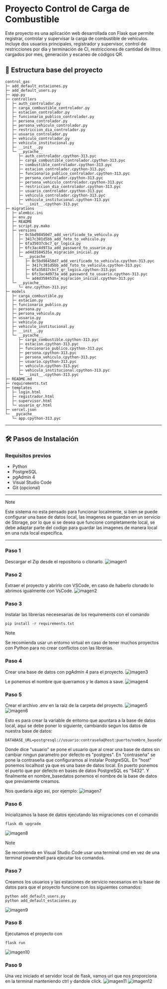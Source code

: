 # Proyecto Control de Carga de Combustible

Este proyecto es una aplicación web desarrollada con Flask que permite registrar, controlar y supervisar la carga de combustible de vehículos. Incluye dos usuarios principales, registrador y supervisor, control de restricciones por día y terminación de CI, restricciones de cantidad de litros cargados por mes, generación y escaneo de códigos QR.

## 📂 Estructura base del proyecto
```
control_gas
├─ add_default_estaciones.py
├─ add_default_users.py
├─ app.py
├─ controllers
│  ├─ auth_controlador.py
│  ├─ carga_combustible_controlador.py
│  ├─ estacion_controlador.py
│  ├─ funcionario_publico_controlador.py
│  ├─ persona_controlador.py
│  ├─ persona_vehiculo_controlador.py
│  ├─ restriccion_dia_controlador.py
│  ├─ usuario_controlador.py
│  ├─ vehiculo_controlador.py
│  ├─ vehiculo_institucional.py
│  ├─ __init__.py
│  └─ __pycache__
│     ├─ auth_controlador.cpython-313.pyc
│     ├─ carga_combustible_controlador.cpython-313.pyc
│     ├─ combustible_controlador.cpython-313.pyc
│     ├─ estacion_controlador.cpython-313.pyc
│     ├─ funcionario_publico_controlador.cpython-313.pyc
│     ├─ persona_controlador.cpython-313.pyc
│     ├─ persona_vehiculo_controlador.cpython-313.pyc
│     ├─ restriccion_dia_controlador.cpython-313.pyc
│     ├─ usuario_controlador.cpython-313.pyc
│     ├─ vehiculo_controlador.cpython-313.pyc
│     ├─ vehiculo_institucional.cpython-313.pyc
│     └─ __init__.cpython-313.pyc
├─ migrations
│  ├─ alembic.ini
│  ├─ env.py
│  ├─ README
│  ├─ script.py.mako
│  ├─ versions
│  │  ├─ 0c5bd98450d7_add_verificado_to_vehiculo.py
│  │  ├─ 3417c381d5bb_add_foto_to_vehiculo.py
│  │  ├─ 6fa35037cbc7_qr_logica.py
│  │  ├─ 6fc3ac4d973a_add_password_to_usuario.py
│  │  ├─ ad4d3584535a_migración_inicial.py
│  │  └─ __pycache__
│  │     ├─ 0c5bd98450d7_add_verificado_to_vehiculo.cpython-313.pyc
│  │     ├─ 3417c381d5bb_add_foto_to_vehiculo.cpython-313.pyc
│  │     ├─ 6fa35037cbc7_qr_logica.cpython-313.pyc
│  │     ├─ 6fc3ac4d973a_add_password_to_usuario.cpython-313.pyc
│  │     └─ ad4d3584535a_migración_inicial.cpython-313.pyc
│  └─ __pycache__
│     └─ env.cpython-313.pyc
├─ models
│  ├─ carga_combustible.py
│  ├─ estacion.py
│  ├─ funcionario_publico.py
│  ├─ persona.py
│  ├─ persona_vehiculo.py
│  ├─ usuario.py
│  ├─ vehiculo.py
│  ├─ vehiculo_institucional.py
│  ├─ __init__.py
│  └─ __pycache__
│     ├─ carga_combustible.cpython-313.pyc
│     ├─ estacion.cpython-313.pyc
│     ├─ funcionario_publico.cpython-313.pyc
│     ├─ persona.cpython-313.pyc
│     ├─ persona_vehiculo.cpython-313.pyc
│     ├─ usuario.cpython-313.pyc
│     ├─ vehiculo.cpython-313.pyc
│     ├─ vehiculo_institucional.cpython-313.pyc
│     └─ __init__.cpython-313.pyc
├─ README.md
├─ requirements.txt
├─ templates
│  ├─ login.html
│  ├─ registrador.html
│  ├─ supervisor.html
│  └─ usuario_qr.html
├─ vercel.json
└─ __pycache__
   └─ app.cpython-313.pyc

```

---

## 🛠️ Pasos de Instalación

### Requisitos previos
- Python
- PostgreSQL
- pgAdmin 4
- Visual Studio Code
- Git (opcional)

---
> [!NOTE]
>Este sistema no esta pensado para funcionar localmente, si bien se puede configurar una base de datos local, las imagenes se guardan en un servicio de Storage, por lo que si se desea que funcione completamente local, se debe adaptar parte del codigo para guardar las imagenes de manera local en una ruta local especifica.

---
### Paso 1
Descargar el Zip desde el repositorio o clonarlo.
![imagen1](docs/imagen1.png)

### Paso 2
Extraer el proyecto y abrirlo con VSCode, en caso de haberlo clonado lo abrimos igualmente con VsCode.
![imagen2](docs/imagen2.png)

### Paso 3
Instalar las librerias necesesarias de los requirements con el comando
```
pip install -r requirements.txt
```
> [!NOTE]
>Se recomienda usar un entorno virtual en caso de tener muchos proyectos con Python para no crear conflictos con las librerias.

### Paso 4
Crear una base de datos con pgAdmin 4 para el proyecto.
![imagen3](docs/imagen3.png)

Le ponemos el nombre que querramos y le damos a save.
![imagen4](docs/imagen4.png)

### Paso 5
Crear el archivo .env en la raiz de la carpeta del proyecto.
![imagen5](docs/imagen5.png)
![imagen6](docs/imagen6.png)

Esto es para crear la variable de entorno que apuntara a la base de datos local, aqui se debe poner lo siguiente, cambiando segun los datos de nuestra base de datos:
```
DATABASE_URL=postgresql://usuario:contraseña@host:puerto/nombre_basedatos
```
Donde dice "usuario" se pone el usuario que al crear una base de datos sin cambiar ningun parametro por defecto es "postgres".
En "contraseña" se pone la contraseña que configuramos al instalar PostgreSQL.
En "host" ponemos localhost ya que es una base de datos local.
En puerto ponemos el puerto que por defecto en bases de datos PostgreSQL es "5432".
Y finalmente en nombre_basedatos ponemos el nombre de la base de datos que previamente creamos.

Nos quedaria algo asi, por ejemplo:
![imagen7](docs/imagen7.png)

### Paso 6
Inicializamos la base de datos ejecutando las migraciones con el comando
```
flask db upgrade
```
![imagen8](docs/imagen8.png)

> [!NOTE]
>Se recomienda en Visual Studio Code usar una terminal cmd en vez de una terminal powershell para ejecutar los comandos.

### Paso 7 
Creamos los usuarios y las estaciones de servicio necesarios en la base de datos para que el proyecto funcione con los siguientes comandos:
```
python add_default_users.py
python add_default_estaciones.py
```
![imagen9](docs/imagen9.png)

### Paso 8
Ejecutamos el proyecto con 
```
flask run
```
![imagen10](docs/imagen10.png)

### Paso 9
Una vez iniciado el servidor local de flask, vamos url que nos proporciona en la terminal manteniendo ctrl y dandole click.
![imagen11](docs/imagen11.png)
![imagen12](docs/imagen12.png)